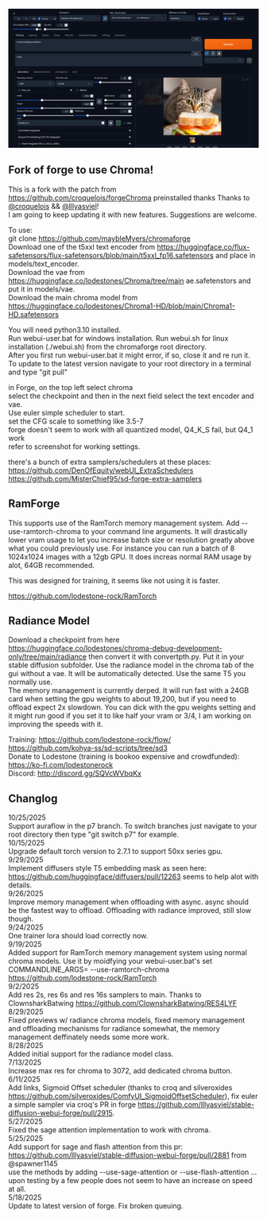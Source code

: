 ![GUI Screenshot](images/screenshot.png)

## Fork of forge to use Chroma!

This is a fork with the patch from https://github.com/croquelois/forgeChroma preinstalled thanks Thanks to [@croquelois](https://github.com/croquelois) && [@lllyasviel](https://github.com/lllyasviel)!   
I am going to keep updating it with new features. Suggestions are welcome.  

To use:  
git clone https://github.com/maybleMyers/chromaforge  
Download one of the t5xxl text encoder from https://huggingface.co/flux-safetensors/flux-safetensors/blob/main/t5xxl_fp16.safetensors and place in models/text_encoder.  
Download the vae from https://huggingface.co/lodestones/Chroma/tree/main ae.safetenstors and put it in models/vae.  
Download the main chroma model from https://huggingface.co/lodestones/Chroma1-HD/blob/main/Chroma1-HD.safetensors  

You will need python3.10 installed.  
Run webui-user.bat for windows installation.  Run webui.sh for linux installation (./webui.sh) from the chromaforge root directory.  
After you first run webui-user.bat it might error, if so, close it and re run it.  
To update to the latest version navigate to your root directory in a terminal and type "git pull"  

in Forge, on the top left select chroma    
select the checkpoint and then in the next field select the text encoder and vae.  
Use euler simple scheduler to start.  
set the CFG scale to something like 3.5-7  
forge doesn't seem to work with all quantized model, Q4_K_S fail, but Q4_1 work  
refer to screenshot for working settings.  

there's a bunch of extra samplers/schedulers at these places:  
https://github.com/DenOfEquity/webUI_ExtraSchedulers
https://github.com/MisterChief95/sd-forge-extra-samplers

## RamForge

This supports use of the RamTorch memory management system. Add --use-ramtorch-chroma to your command line arguments. It will drastically lower vram usage to let you increase batch size or resolution greatly above what you could previously use. For instance you can run a batch of 8 1024x1024 images with a 12gb GPU. It does increas normal RAM usage by alot, 64GB recommended.  

This was designed for training, it seems like not using it is faster.  

https://github.com/lodestone-rock/RamTorch

## Radiance Model

Download a checkpoint from here https://huggingface.co/lodestones/chroma-debug-development-only/tree/main/radiance then convert it with convertpth.py. Put it in your stable diffusion subfolder. Use the radiance model in the chroma tab of the gui without a vae. It will be automatically detected. Use the same T5 you normally use.  
The memory management is currently derped. It will run fast with a 24GB card when setting the gpu weights to about 19,200, but if you need to offload expect 2x slowdown. You can dick with the gpu weights setting and it might run good if you set it to like half your vram or 3/4, I am working on improving the speeds with it.   

Training: https://github.com/lodestone-rock/flow/  https://github.com/kohya-ss/sd-scripts/tree/sd3  
Donate to Lodestone (training is bookoo expensive and crowdfunded): https://ko-fi.com/lodestonerock  
Discord: http://discord.gg/SQVcWVbqKx  

## Changlog
10/25/2025  
    Support auraflow in the p7 branch. To switch branches just navigate to your root directory then type "git switch p7" for example.  
10/15/2025  
    Upgrade default torch version to 2.7.1 to support 50xx series gpu.  
9/29/2025  
    Implement diffusers style T5 embedding mask as seen here: https://github.com/huggingface/diffusers/pull/12263 seems to help alot with details.  
9/26/2025  
    Improve memory management when offloading with async. async should be the fastest way to offload. Offloading with radiance improved, still slow though.   
9/24/2025  
    One trainer lora should load correctly now.  
9/19/2025  
    Added support for RamTorch memory management system using normal chroma models. Use it by moidfying your webui-user.bat's set COMMANDLINE_ARGS= --use-ramtorch-chroma https://github.com/lodestone-rock/RamTorch  
9/2/2025  
    Add res 2s, res 6s and res 16s samplers to main. Thanks to ClownsharkBatwing https://github.com/ClownsharkBatwing/RES4LYF  
8/29/2025  
    Fixed previews w/ radiance chroma models, fixed memory management and offloading mechanisms for radiance somewhat, the memory management deffinately needs some more work.  
8/28/2025  
    Added initial support for the radiance model class.  
7/13/2025  
    Increase max res for chroma to 3072, add dedicated chroma button.  
6/11/2025  
    Add links, Sigmoid Offset scheduler (thanks to croq and silveroxides https://github.com/silveroxides/ComfyUI_SigmoidOffsetScheduler), fix euler a simple sampler via croq's PR in forge https://github.com/lllyasviel/stable-diffusion-webui-forge/pull/2915.  
5/27/2025  
    Fixed the sage attention implementation to work with chroma.  
5/25/2025  
    Add support for sage and flash attention from this pr: https://github.com/lllyasviel/stable-diffusion-webui-forge/pull/2881  from @spawner1145  
    use the methods by adding --use-sage-attention or --use-flash-attention  ... upon testing by a few people does not seem to have an increase on speed at all.  
5/18/2025  
    Update to latest version of forge. Fix broken queuing.  
